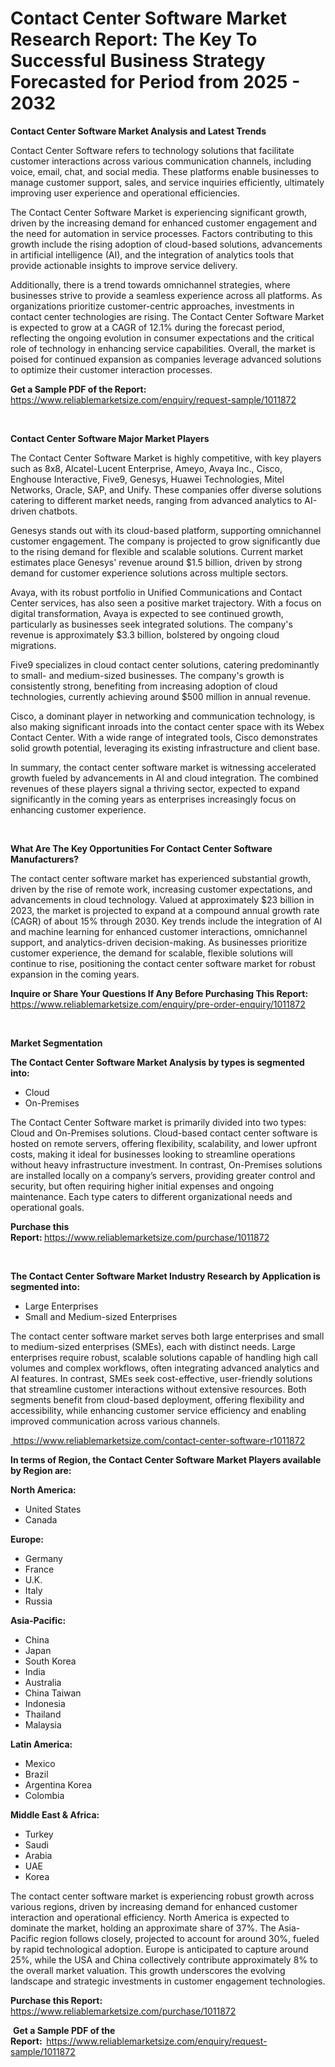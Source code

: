 <p><h1>Contact Center Software Market Research Report: The Key To Successful Business Strategy Forecasted for Period from 2025 - 2032</h1></p><p><strong>Contact Center Software Market Analysis and Latest Trends</strong></p>
<p><p>Contact Center Software refers to technology solutions that facilitate customer interactions across various communication channels, including voice, email, chat, and social media. These platforms enable businesses to manage customer support, sales, and service inquiries efficiently, ultimately improving user experience and operational efficiencies.</p><p>The Contact Center Software Market is experiencing significant growth, driven by the increasing demand for enhanced customer engagement and the need for automation in service processes. Factors contributing to this growth include the rising adoption of cloud-based solutions, advancements in artificial intelligence (AI), and the integration of analytics tools that provide actionable insights to improve service delivery.</p><p>Additionally, there is a trend towards omnichannel strategies, where businesses strive to provide a seamless experience across all platforms. As organizations prioritize customer-centric approaches, investments in contact center technologies are rising. The Contact Center Software Market is expected to grow at a CAGR of 12.1% during the forecast period, reflecting the ongoing evolution in consumer expectations and the critical role of technology in enhancing service capabilities. Overall, the market is poised for continued expansion as companies leverage advanced solutions to optimize their customer interaction processes.</p></p>
<p><strong>Get a Sample PDF of the Report:&nbsp;</strong> <a href="https://www.reliablemarketsize.com/enquiry/request-sample/1011872?utm_campaign=3164&utm_medium=2&utm_source=Github&utm_content=ia&utm_term=17042025&utm_id=contact-center-software">https://www.reliablemarketsize.com/enquiry/request-sample/1011872</a></p>
<p>&nbsp;</p>
<p><strong>Contact Center Software Major Market Players</strong></p>
<p><p>The Contact Center Software Market is highly competitive, with key players such as 8x8, Alcatel-Lucent Enterprise, Ameyo, Avaya Inc., Cisco, Enghouse Interactive, Five9, Genesys, Huawei Technologies, Mitel Networks, Oracle, SAP, and Unify. These companies offer diverse solutions catering to different market needs, ranging from advanced analytics to AI-driven chatbots.</p><p>Genesys stands out with its cloud-based platform, supporting omnichannel customer engagement. The company is projected to grow significantly due to the rising demand for flexible and scalable solutions. Current market estimates place Genesys' revenue around $1.5 billion, driven by strong demand for customer experience solutions across multiple sectors.</p><p>Avaya, with its robust portfolio in Unified Communications and Contact Center services, has also seen a positive market trajectory. With a focus on digital transformation, Avaya is expected to see continued growth, particularly as businesses seek integrated solutions. The company's revenue is approximately $3.3 billion, bolstered by ongoing cloud migrations.</p><p>Five9 specializes in cloud contact center solutions, catering predominantly to small- and medium-sized businesses. The company's growth is consistently strong, benefiting from increasing adoption of cloud technologies, currently achieving around $500 million in annual revenue.</p><p>Cisco, a dominant player in networking and communication technology, is also making significant inroads into the contact center space with its Webex Contact Center. With a wide range of integrated tools, Cisco demonstrates solid growth potential, leveraging its existing infrastructure and client base.</p><p>In summary, the contact center software market is witnessing accelerated growth fueled by advancements in AI and cloud integration. The combined revenues of these players signal a thriving sector, expected to expand significantly in the coming years as enterprises increasingly focus on enhancing customer experience.</p></p>
<p>&nbsp;</p>
<p><strong>What Are The Key Opportunities For Contact Center Software Manufacturers?</strong></p>
<p><p>The contact center software market has experienced substantial growth, driven by the rise of remote work, increasing customer expectations, and advancements in cloud technology. Valued at approximately $23 billion in 2023, the market is projected to expand at a compound annual growth rate (CAGR) of about 15% through 2030. Key trends include the integration of AI and machine learning for enhanced customer interactions, omnichannel support, and analytics-driven decision-making. As businesses prioritize customer experience, the demand for scalable, flexible solutions will continue to rise, positioning the contact center software market for robust expansion in the coming years.</p></p>
<p><strong>Inquire or Share Your Questions If Any Before Purchasing This Report:</strong> <a href="https://www.reliablemarketsize.com/enquiry/pre-order-enquiry/1011872?utm_campaign=3164&utm_medium=2&utm_source=Github&utm_content=ia&utm_term=17042025&utm_id=contact-center-software">https://www.reliablemarketsize.com/enquiry/pre-order-enquiry/1011872</a></p>
<p>&nbsp;</p>
<p><strong>Market Segmentation</strong></p>
<p><strong>The Contact Center Software Market Analysis by types is segmented into:</strong></p>
<p><ul><li>Cloud</li><li>On-Premises</li></ul></p>
<p><p>The Contact Center Software market is primarily divided into two types: Cloud and On-Premises solutions. Cloud-based contact center software is hosted on remote servers, offering flexibility, scalability, and lower upfront costs, making it ideal for businesses looking to streamline operations without heavy infrastructure investment. In contrast, On-Premises solutions are installed locally on a company’s servers, providing greater control and security, but often requiring higher initial expenses and ongoing maintenance. Each type caters to different organizational needs and operational goals.</p></p>
<p><strong>Purchase this Report:&nbsp;</strong><a href="https://www.reliablemarketsize.com/purchase/1011872?utm_campaign=3164&utm_medium=2&utm_source=Github&utm_content=ia&utm_term=17042025&utm_id=contact-center-software">https://www.reliablemarketsize.com/purchase/1011872</a></p>
<p>&nbsp;</p>
<p><strong>The Contact Center Software Market Industry Research by Application is segmented into:</strong></p>
<p><ul><li>Large Enterprises</li><li>Small and Medium-sized Enterprises</li></ul></p>
<p><p>The contact center software market serves both large enterprises and small to medium-sized enterprises (SMEs), each with distinct needs. Large enterprises require robust, scalable solutions capable of handling high call volumes and complex workflows, often integrating advanced analytics and AI features. In contrast, SMEs seek cost-effective, user-friendly solutions that streamline customer interactions without extensive resources. Both segments benefit from cloud-based deployment, offering flexibility and accessibility, while enhancing customer service efficiency and enabling improved communication across various channels.</p></p>
<p><a href="https://www.reliablemarketsize.com/contact-center-software-r1011872?utm_campaign=3164&utm_medium=2&utm_source=Github&utm_content=ia&utm_term=17042025&utm_id=contact-center-software">&nbsp;https://www.reliablemarketsize.com/contact-center-software-r1011872</a></p>
<p><strong>In terms of Region, the Contact Center Software Market Players available by Region are:</strong></p>
<p>
    <p> <strong> North America: </strong>
        <ul>
            <li>United States</li>
            <li>Canada</li>
        </ul>
        </p> 
    <p> <strong> Europe: </strong>
        <ul>
            <li>Germany</li>
            <li>France</li>
            <li>U.K.</li>
            <li>Italy</li>
            <li>Russia</li>
        </ul>
        </p> 
    <p> <strong> Asia-Pacific: </strong>
        <ul>
            <li>China</li>
            <li>Japan</li>
            <li>South Korea</li>
            <li>India</li>
            <li>Australia</li>
            <li>China Taiwan</li>
            <li>Indonesia</li>
            <li>Thailand</li>
            <li>Malaysia</li>
        </ul>
        </p> 
    <p> <strong> Latin America: </strong>
        <ul>
            <li>Mexico</li>
            <li>Brazil</li>
            <li>Argentina Korea</li>
            <li>Colombia</li>
        </ul>
        </p> 
    <p> <strong> Middle East & Africa: </strong>
        <ul>
            <li>Turkey</li>
            <li>Saudi</li>
            <li>Arabia</li>
            <li>UAE</li>
            <li>Korea</li>
        </ul>
    </p>
    </p>
<p><p>The contact center software market is experiencing robust growth across various regions, driven by increasing demand for enhanced customer interaction and operational efficiency. North America is expected to dominate the market, holding an approximate share of 37%. The Asia-Pacific region follows closely, projected to account for around 30%, fueled by rapid technological adoption. Europe is anticipated to capture around 25%, while the USA and China collectively contribute approximately 8% to the overall market valuation. This growth underscores the evolving landscape and strategic investments in customer engagement technologies.</p></p>
<p><strong>Purchase this Report: </strong><a href="https://www.reliablemarketsize.com/purchase/1011872?utm_campaign=3164&utm_medium=2&utm_source=Github&utm_content=ia&utm_term=17042025&utm_id=contact-center-software">https://www.reliablemarketsize.com/purchase/1011872</a></p>
<p>&nbsp;<strong>Get a Sample PDF of the Report:&nbsp;&nbsp;</strong><a href="https://www.reliablemarketsize.com/enquiry/request-sample/1011872?utm_campaign=3164&utm_medium=2&utm_source=Github&utm_content=ia&utm_term=17042025&utm_id=contact-center-software">https://www.reliablemarketsize.com/enquiry/request-sample/1011872</a></p>
<p><strong></strong></p>
<p><p></p><p></p><p></p></p>